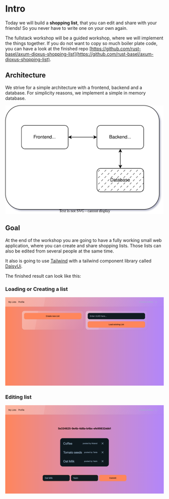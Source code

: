 # Intro

Today we will build a **shopping list**, that you can edit and share with your friends! So you never have to write one
on your own again.

The fullstack workshop will be a guided workshop, where we will implement the things together.
If you do not want to copy so much boiler plate code, you can have a look at the finished repo [https://github.com/rust-basel/axum-dioxus-shopping-list](https://github.com/rust-basel/axum-dioxus-shopping-list).

## Architecture

We strive for a simple architecture with a frontend, backend and a database. For simplicity reasons, we implement a simple in memory database.

![Simple Architecure for our workshop project](images/arch.svg "Fullstack Architecture")

## Goal

At the end of the workshop you are going to have a fully working small web application, where you can create and share shopping lists.
Those lists can also be edited from several people at the same time.

It also is going to use [Tailwind](https://tailwindcss.com/) with a tailwind component library called [DaisyUi](https://daisyui.com/).

The finished result can look like this:

### Loading or Creating a list
![Page, where you can load a shopping list](images/loading_page.png "Loading a list")

### Editing list
![Page, where you can load a shopping list](images/editing_page.png "Loading a list")